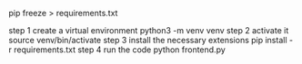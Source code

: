 pip freeze > requirements.txt


step 1 create a virtual environment 
    python3 -m venv venv
step 2 activate it
    source venv/bin/activate
step 3 install the necessary extensions
    pip install -r requirements.txt
step 4 run the code
    python frontend.py
